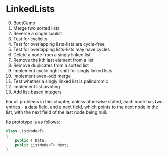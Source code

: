 # LinkedLists

0. BootCamp
1. Merge two sorted lists
2. Reverse a single sublist
3. Test for cyclicity
4. Test for overlapping lists-lists are cycle-free
5. Test for overlapping lists-lists may have cycles
6. Delete a node from a singly linked list
7. Remove the kth last element from a list
8. Remove duplicates from a sorted list
9. Implement cyclic right shift for singly linked lists
10. Implement even-odd merge
11. Test whether a singly linked list is palindromic
12. Implement list pivoting
13. Add list-based integers

For all problems in this chapter, unless otherwise stated, each node has two entries - a data field, and a next field, which points to the next node in the list, with the next field of the last node being null.

Its prototype is as follows:

```C#
class ListNode<T>
{
    public T Data;
    public ListNode<T> Next;
}
```

